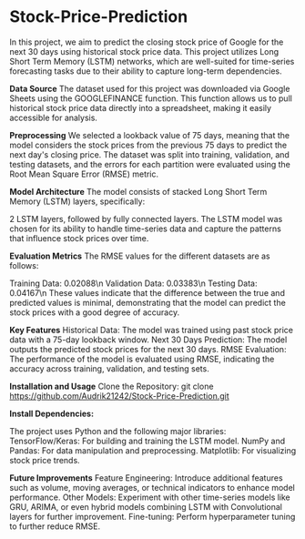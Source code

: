  # Stock-Price-Prediction

In this project, we aim to predict the closing stock price of Google for the next 30 days using historical stock price data. This project utilizes Long Short Term Memory (LSTM) networks, which are well-suited for time-series forecasting tasks due to their ability to capture long-term dependencies.


**Data Source**
The dataset used for this project was downloaded via Google Sheets using the GOOGLEFINANCE function. This function allows us to pull historical stock price data directly into a spreadsheet, making it easily accessible for analysis.


**Preprocessing**
We selected a lookback value of 75 days, meaning that the model considers the stock prices from the previous 75 days to predict the next day's closing price. The dataset was split into training, validation, and testing datasets, and the errors for each partition were evaluated using the Root Mean Square Error (RMSE) metric.


**Model Architecture**
The model consists of stacked Long Short Term Memory (LSTM) layers, specifically:

2 LSTM layers, followed by fully connected layers.
The LSTM model was chosen for its ability to handle time-series data and capture the patterns that influence stock prices over time.


**Evaluation Metrics**
The RMSE values for the different datasets are as follows:

Training Data: 0.02088\n
Validation Data: 0.03383\n
Testing Data: 0.04167\n
These values indicate that the difference between the true and predicted values is minimal, demonstrating that the model can predict the stock prices with a good degree of accuracy.


**Key Features**
Historical Data: The model was trained using past stock price data with a 75-day lookback window.
Next 30 Days Prediction: The model outputs the predicted stock prices for the next 30 days.
RMSE Evaluation: The performance of the model is evaluated using RMSE, indicating the accuracy across training, validation, and testing sets.


**Installation and Usage**
Clone the Repository:
git clone https://github.com/Audrik21242/Stock-Price-Prediction.git


**Install Dependencies:**

The project uses Python and the following major libraries:
TensorFlow/Keras: For building and training the LSTM model.
NumPy and Pandas: For data manipulation and preprocessing.
Matplotlib: For visualizing stock price trends.


**Future Improvements**
Feature Engineering: Introduce additional features such as volume, moving averages, or technical indicators to enhance model performance.
Other Models: Experiment with other time-series models like GRU, ARIMA, or even hybrid models combining LSTM with Convolutional layers for further improvement.
Fine-tuning: Perform hyperparameter tuning to further reduce RMSE.
